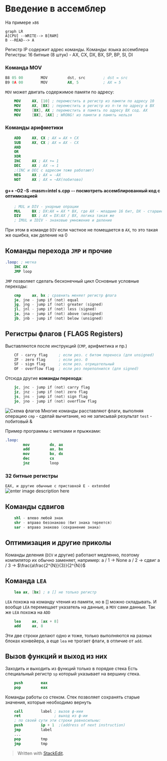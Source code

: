 ﻿# Введение в ассемблер
На примере `x86`
```mermaid
graph LR
A[CPU] --WRITE--> B[RAM]
B --READ--> A
```
Регистр IP содержит адрес команды.
Команды: языка ассемблера
Регистры:
16 битные (8 штук) - AX, CX, DX, BX, SP, BP, SI, DI
### Команда MOV
```nasm
B8 05 00		MOV			dst, src		; dst = src
B9 0A 00		MOV			AX, 5			; AX = 5
```
`MOV` может двигать содержимое памяти по адресу:
```nasm
	MOV		AX, [10] ; переместить в регистр из памяти по адресу 10
	MOV		AX, [BX] ; переместить в регистр из п-ти по адресу в BX
	MOV		[BX], AX ; переместить в память по адресу BX сод. AX
	MOV		[BX], [AX] ; WRONG! из памяти в память нельзя
```
### Команды арифметики
```nasm
	ADD		AX, CX ; AX = AX + CX
	SUB		AX, CX ; AX = AX - CX
	AND
	OR
	XOR
	INC		AX ; AX += 1
	DEC		AX ; AX -= 1
	;(INC и DEC с адресом тоже работают)
	NEG 	AX ; AX = -AX
	NOT 	AX ; AX = ~AX(побитово)
```
#### g++ -O2 -S -masm=intel s.cpp -- посмотреть ассемблированный код с оптимизацией 
```nasm
	; MUL и DIV - унарные опрации
	MUL 	BX ; DX:AX = AX * BX, где AX - младшие 16 бит, DX - старшие
	DIV 	BX ; AX = DX:AX / BX, логика такая же
	; IMUL и IDIV - знаковые умножение и деление
```
При этом в команде `DIV` если частное не помещается в `AX`, то это такая же ошибка, как деление на 0
## Команды перехода `JMP` и прочие
```nasm
.loop: ; метка
	INC AX
	JMP loop
```
`JMP` позволяет сделать бесконечный цикл
Основные условные переходы:
```nasm
	cmp		ax, bx ; сравнить меняет регистр флага
	je, jne - jump if (not) equal
	jg, jng - jump if (not) greater (signed)
	jl, jnl - jump if (not) less (signed)
	ja, jna - jump if (not) above (unsigned)
	jb, jnb - jump if (not) below (unsigned)
```
## Регистры флагов ( FLAGS Registers)
Выставляются после инструкций (`CMP`, арифметика и пр.)
```nasm
	CF - carry flag		; если рез. с битом переноса (для unsigned)
	ZF - zero flag 		; если рез. 0
	SF - sign flag 		; если рез. отрицательный
	OF - overflow flag 	; если рез переполнился (для signed)
```
Отсюда другие **команды перехода**:
```nasm
	jc, jnc - jump if (not) carry flag
	jz, jnz - jump if (not) zero flag
	js, jns - jump if (not) sign flag
	jo, jno - jump if (not) overflow flag
``` 
![Схема флагов](https://lh3.googleusercontent.com/bprNmlPi91w1iuOJJYyde39lFgHqC8h8eDBBSr2tNhwTSxECxaI-mLjAln7iCnmBg_xemAXQt0Dh)
Многие команды расставляют флаги, выполняя операцию
`cmp` - сделай вычитание, но не записывай результат
`test` - побитовый &

Пример программы с метками и прыжками:
```nasm
.loop:
		mov			dx, ax
		add			ax, bx
		mov			bx, dx
		dec 		cx
		jnz			loop
```
### 32 битные регистры
`EAX, и другие обычные с приставкой E - extended`
![enter image description here](https://lh3.googleusercontent.com/1K_32oiZwZIL6fC1UX2UW5jXbtj0ClVSLSIiOJuXitkf3mvVw9MvNhK2wjdXvmVbJUG-m3vyuUwz)
## Команды сдвигов
```nasm
	shl - влево любой знак
	shr - вправо беззнаково (бит знака теряется)
	sar - вправо знаково (сохранение знака)
```
## Оптимизация и другие приколы
Команды деления (`DIV` и другие) работают медленно, поэтому компилятор  их обычно заменяет, например:
 a / 1 -> None
 a / 2 -> сдвиг
 a / 3 -> $\frac{a\frac{2^{N}}{3}}{2^{N}}$

## Команда `LEA`
```nasm
	lea ax, [bx] ; в [] не только регистр
```
`LEA` похожа на команду чтения из памяти, но в [] можно складывать. И вообще `LEA` перемещает указатель на данные, а `MOV` сами данные.
Так же `LEA` похожа на `ADD`
```nasm
	lea 	ax, [ax + 8]
	add		ax, 8
```
Эти две строки делают одно и тоже, только выполняются на разных блоках конвейера, а еще `lea` не трогает флаги, в отличие от `add`.

## Вызов функций и выход из них
Заходить и выходить из функций только в порядке стека
Есть специальный регистр `sp` который указывает на вершину стека.
```nasm
	push		eax
	pop			eax
```
Команды работы со стеком. Стек позволяет сохранять старые значения, которые необходимо вернуть
```nasm
	call 		label ; вызов ф-иии
	ret 			  ; выход из ф-ии
	; по своей сути эти строки равносильны:
	push		ip + 1	;(address of next instruction)
	jmp			label
	...
	pop			tmp
	jmp			tmp
``` 


> Written with [StackEdit](https://stackedit.io/). 
